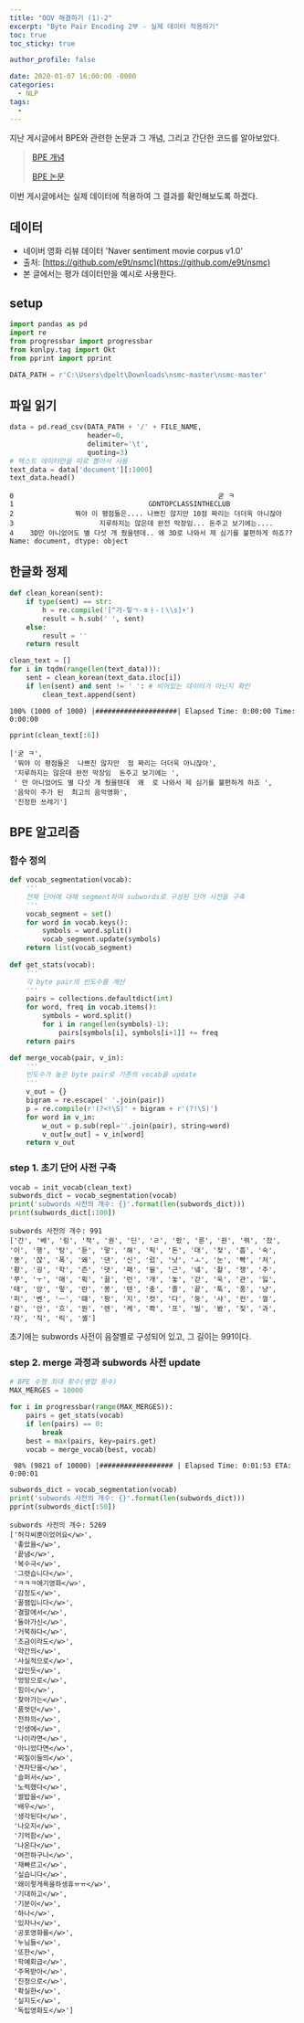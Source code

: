 ```yaml
---
title: "OOV 해결하기 (1)-2"
excerpt: "Byte Pair Encoding 2부 - 실제 데이터 적용하기"
toc: true
toc_sticky: true

author_profile: false

date: 2020-01-07 16:00:00 -0000
categories: 
  - NLP
tags:
  - 
---
```


지난 게시글에서 BPE와 관련한 논문과 그 개념, 그리고 간단한 코드를 알아보았다.
>[BPE 개념](https://an-seunghwan.github.io/nlp/OOV-%ED%95%B4%EA%B2%B0%ED%95%98%EA%B8%B0-(1)/)
>
>[BPE 논문](https://an-seunghwan.github.io/nlp/Neural-Machine-Translation-of-Rare-Words-with-Subword-Units(%EB%85%BC%EB%AC%B8-%EC%9D%BD%EA%B8%B0)/)

이번 게시글에서는 실제 데이터에 적용하여 그 결과를 확인해보도록 하겠다. 

## 데이터 
* 네이버 영화 리뷰 데이터 'Naver sentiment movie corpus v1.0'
* 출처: [https://github.com/e9t/nsmc](https://github.com/e9t/nsmc)
* 본 글에서는 평가 데이터만을 예시로 사용한다.

## setup
```python
import pandas as pd
import re
from progressbar import progressbar
from konlpy.tag import Okt
from pprint import pprint

DATA_PATH = r'C:\Users\dpelt\Downloads\nsmc-master\nsmc-master'
```

## 파일 읽기
```python
data = pd.read_csv(DATA_PATH + '/' + FILE_NAME, 
                   header=0,
                   delimiter='\t',
                   quoting=3)
# 텍스트 데이터만을 따로 뽑아서 사용
text_data = data['document'][:1000]
text_data.head()
```
```
0                                                  굳 ㅋ
1                                 GDNTOPCLASSINTHECLUB
2               뭐야 이 평점들은.... 나쁘진 않지만 10점 짜리는 더더욱 아니잖아
3                     지루하지는 않은데 완전 막장임... 돈주고 보기에는....
4    3D만 아니었어도 별 다섯 개 줬을텐데.. 왜 3D로 나와서 제 심기를 불편하게 하죠??
Name: document, dtype: object
```

## 한글화 정제
```python
def clean_korean(sent):
    if type(sent) == str:
        h = re.compile('[^가-힣ㄱ-ㅎㅏ-ㅣ\\s]+')
        result = h.sub(' ', sent)
    else:
        result = ''
    return result

clean_text = []
for i in tqdm(range(len(text_data))):
    sent = clean_korean(text_data.iloc[i])
    if len(sent) and sent != ' ': # 비어있는 데이터가 아닌지 확인
        clean_text.append(sent)
```
```
100% (1000 of 1000) |####################| Elapsed Time: 0:00:00 Time:  0:00:00
```
```python
pprint(clean_text[:6])
```
```
['굳 ㅋ',
 '뭐야 이 평점들은  나쁘진 않지만  점 짜리는 더더욱 아니잖아',
 '지루하지는 않은데 완전 막장임  돈주고 보기에는 ',
 ' 만 아니었어도 별 다섯 개 줬을텐데  왜  로 나와서 제 심기를 불편하게 하죠 ',
 '음악이 주가 된  최고의 음악영화',
 '진정한 쓰레기']
```
 
## BPE 알고리즘

### 함수 정의
```python
def vocab_segmentation(vocab):
    '''
    전체 단어에 대해 segment하여 subwords로 구성된 단어 사전을 구축
    '''
    vocab_segment = set()
    for word in vocab.keys():
        symbols = word.split()
        vocab_segment.update(symbols)
    return list(vocab_segment)
    
def get_stats(vocab):
    '''
    각 byte pair의 빈도수를 계산
    '''
    pairs = collections.defaultdict(int) 
    for word, freq in vocab.items():
        symbols = word.split() 
        for i in range(len(symbols)-1):
            pairs[symbols[i], symbols[i+1]] += freq
    return pairs

def merge_vocab(pair, v_in):
    '''
    빈도수가 높은 byte pair로 기존의 vocab을 update
    '''
    v_out = {}
    bigram = re.escape(' '.join(pair))
    p = re.compile(r'(?<!\S)' + bigram + r'(?!\S)')
    for word in v_in:
        w_out = p.sub(repl=''.join(pair), string=word)
        v_out[w_out] = v_in[word]
    return v_out
```

### step 1. 초기 단어 사전 구축
```python
vocab = init_vocab(clean_text)
subwords_dict = vocab_segmentation(vocab)
print('subwords 사전의 개수: {}'.format(len(subwords_dict)))
print(subwords_dict[:100])
```
```
subwords 사전의 개수: 991
['간', '베', '링', '적', '권', '딘', 'ㄹ', '펐', '룬', '뀐', '쒀', '잤', '이', '행', '탕', '듣', '맣', '해', '픽', '돈', '대', '젖', '흡', '숙', '똥', '쟎', '폭', '왜', '댄', '신', '렀', '낫', 'ㅗ', '눈', '빡', '처', '황', '굉', '학', '즌', '댓', '패', '윌', '근', '넼', '좔', '쟁', '주', '쭈', 'ㅜ', '매', '획', '끌', '런', '개', '놓', '갇', '욱', '관', '잃', '태', '앙', '렇', '란', '봉', '텐', '충', '졸', '끝', '툭', '풍', '냥', '피', '벤', 'ㅡ', '떄', '팡', '지', '컷', '다', '둥', '샤', '컨', '껄', '겉', '안', '흐', '뭔', '렌', '케', '쫙', '프', '빌', '봤', '짖', '과', '자', '직', '릭', '셸']
```
초기에는 subwords 사전이 음절별로 구성되어 있고, 그 길이는 991이다.

### step 2. merge 과정과 subwords 사전 update
```python
# BPE 수행 최대 횟수(병합 횟수)
MAX_MERGES = 10000

for i in progressbar(range(MAX_MERGES)):
    pairs = get_stats(vocab)
    if len(pairs) == 0:
        break
    best = max(pairs, key=pairs.get)
    vocab = merge_vocab(best, vocab)
```
```
 98% (9821 of 10000) |################## | Elapsed Time: 0:01:53 ETA:   0:00:01
```
```python
subwords_dict = vocab_segmentation(vocab)
print('subwords 사전의 개수: {}'.format(len(subwords_dict)))
pprint(subwords_dict[:50])
```
```
subwords 사전의 개수: 5269
['허각씨뿐이었어요</w>',
 '좋았을</w>',
 '끝냄</w>',
 '복수극</w>',
 '그렷습니다</w>',
 'ㅋㅋㅋ애기영화</w>',
 '감정도</w>',
 '꿀잼입니다</w>',
 '결말에서</w>',
 '돌아가신</w>',
 '거북하다</w>',
 '조금이라도</w>',
 '약간의</w>',
 '사실적으로</w>',
 '갑인듯</w>',
 '엉망으로</w>',
 '힘이</w>',
 '찾아가는</w>',
 '품엇던</w>',
 '천하의</w>',
 '인생에</w>',
 '나이라면</w>',
 '아니었다면</w>',
 '찌질이들의</w>',
 '견자단을</w>',
 '슬퍼서</w>',
 '노력했다</w>',
 '쌀밥을</w>',
 '배우</w>',
 '생각된다</w>',
 '나오지</w>',
 '기억함</w>',
 '나온다</w>',
 '여전하구나</w>',
 '재빠르고</w>',
 '싶습니다</w>',
 '왜이렇게욕을하셍휴ㅠㅠ</w>',
 '기대하고</w>',
 '기분이</w>',
 '하나</w>',
 '있자나</w>',
 '공포영화를</w>',
 '누님들</w>',
 '또한</w>',
 '학예회급</w>',
 '주목받아</w>',
 '진정으로</w>',
 '확실한</w>',
 '싶지도</w>',
 '독립영화도</w>']
```

<!--stackedit_data:
eyJoaXN0b3J5IjpbNDgyMDA4ODc3LDg2MDA2NDg0NywtMTU1MT
YxMjg4MywxMTkwNDgyMzBdfQ==
-->
